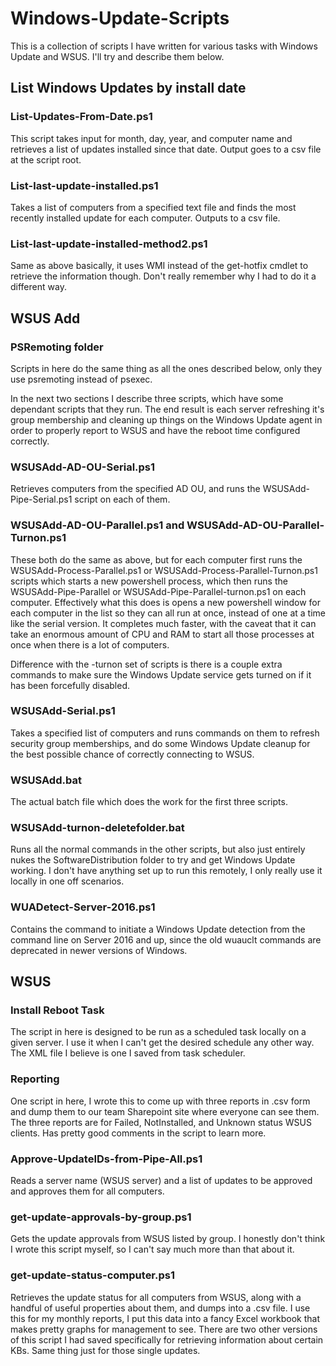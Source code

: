 # Windows-Update-Scripts
 
This is a collection of scripts I have written for various tasks with Windows Update and WSUS.  I'll try and describe them below.

## List Windows Updates by install date

### List-Updates-From-Date.ps1

This script takes input for month, day, year, and computer name and retrieves a list of updates installed since that date.  Output goes to a csv file at the script root.

### List-last-update-installed.ps1

Takes a list of computers from a specified text file and finds the most recently installed update for each computer.  Outputs to a csv file.

### List-last-update-installed-method2.ps1

Same as above basically, it uses WMI instead of the get-hotfix cmdlet to retrieve the information though.  Don't really remember why I had to do it a different way.

## WSUS Add

### PSRemoting folder

Scripts in here do the same thing as all the ones described below, only they use psremoting instead of psexec.

In the next two sections I describe three scripts, which have some dependant scripts that they run.  The end result is each server refreshing it's group membership and cleaning up things on the Windows Update agent in order to properly report to WSUS and have the reboot time configured correctly.

### WSUSAdd-AD-OU-Serial.ps1

Retrieves computers from the specified AD OU, and runs the WSUSAdd-Pipe-Serial.ps1 script on each of them.  

### WSUSAdd-AD-OU-Parallel.ps1 and WSUSAdd-AD-OU-Parallel-Turnon.ps1

These both do the same as above, but for each computer first runs the WSUSAdd-Process-Parallel.ps1 or WSUSAdd-Process-Parallel-Turnon.ps1 scripts which starts a new powershell process, which then runs the WSUSAdd-Pipe-Parallel or WSUSAdd-Pipe-Parallel-turnon.ps1 on each computer. Effectively what this does is opens a new powershell window for each computer in the list so they can all run at once, instead of one at a time like the serial version.  It completes much faster, with the caveat that it can take an enormous amount of CPU and RAM to start all those processes at once when there is a lot of computers.

Difference with the -turnon set of scripts is there is a couple extra commands to make sure the Windows Update service gets turned on if it has been forcefully disabled.

### WSUSAdd-Serial.ps1

Takes a specified list of computers and runs commands on them to refresh security group memberships, and do some Windows Update cleanup for the best possible chance of correctly connecting to WSUS.

### WSUSAdd.bat

The actual batch file which does the work for the first three scripts.

### WSUSAdd-turnon-deletefolder.bat

Runs all the normal commands in the other scripts, but also just entirely nukes the SoftwareDistribution folder to try and get Windows Update working.  I don't have anything set up to run this remotely, I only really use it locally in one off scenarios.

### WUADetect-Server-2016.ps1

Contains the command to initiate a Windows Update detection from the command line on Server 2016 and up, since the old wuauclt commands are deprecated in newer versions of Windows.

## WSUS

### Install Reboot Task

The script in here is designed to be run as a scheduled task locally on a given server.  I use it when I can't get the desired schedule any other way.  The XML file I believe is one I saved from task scheduler.

### Reporting

One script in here, I wrote this to come up with three reports in .csv form and dump them to our team Sharepoint site where everyone can see them.  The three reports are for Failed, NotInstalled, and Unknown status WSUS clients.  Has pretty good comments in the script to learn more.

### Approve-UpdateIDs-from-Pipe-All.ps1

Reads a server name (WSUS server) and a list of updates to be approved and approves them for all computers.

### get-update-approvals-by-group.ps1

Gets the update approvals from WSUS listed by group.  I honestly don't think I wrote this script myself, so I can't say much more than that about it.

### get-update-status-computer.ps1

Retrieves the update status for all computers from WSUS, along with a handful of useful properties about them, and dumps into a .csv file.  I use this for my monthly reports, I put this data into a fancy Excel workbook that makes pretty graphs for management to see.  There are two other versions of this script I had saved specifically for retrieving information about certain KBs.  Same thing just for those single updates.
